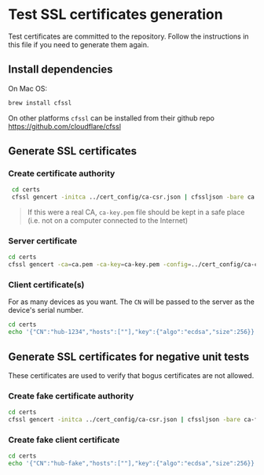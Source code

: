 # Test SSL certificates generation

Test certificates are committed to the repository. Follow the instructions in
this file if you need to generate them again.

## Install dependencies

On Mac OS:

```sh
brew install cfssl
```

On other platforms `cfssl` can be installed from their github repo
https://github.com/cloudflare/cfssl

## Generate SSL certificates

### Create certificate authority

```sh
 cd certs
 cfssl gencert -initca ../cert_config/ca-csr.json | cfssljson -bare ca -
```

> If this were a real CA, `ca-key.pem` file should be kept in a safe place (i.e.
> not on a computer connected to the Internet)

### Server certificate

```sh
cd certs
cfssl gencert -ca=ca.pem -ca-key=ca-key.pem -config=../cert_config/ca-config.json -profile=www ../cert_config/server.json | cfssljson -bare server`
```

### Client certificate(s)

For as many devices as you want.  The `CN` will be passed to the server as the
device's serial number.

```sh
cd certs
echo '{"CN":"hub-1234","hosts":[""],"key":{"algo":"ecdsa","size":256}}' | cfssl gencert -ca=ca.pem -ca-key=ca-key.pem -config=../cert_config/ca-config.json -profile=client - | cfssljson -bare hub-1234`
```

## Generate SSL certificates for negative unit tests

These certificates are used to verify that bogus certificates are not allowed.

### Create fake certificate authority

```sh
cd certs
cfssl gencert -initca ../cert_config/ca-csr.json | cfssljson -bare ca-fake -
```

### Create fake client certificate

```sh
cd certs
echo '{"CN":"hub-fake","hosts":[""],"key":{"algo":"ecdsa","size":256}}' | cfssl gencert -ca=ca-fake.pem -ca-key=ca-fake-key.pem -config=../cert_config/ca-config.json -profile=client - | cfssljson -bare hub-fake
```
